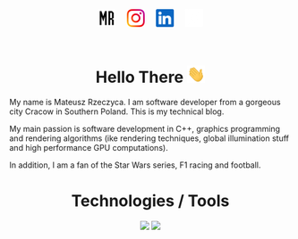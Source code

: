 <!-- **Mregussek/Mregussek** is a ✨ _special_ ✨ repository because its `README.md` (this file) appears on your GitHub profile. -->

<div style="display: flex; gap: 20px; justify-content: center; text-align: center;">
    <div>
      <a href="https://www.mateuszrzeczyca.pl">
        <img height="32" align="left" alt="Blog" src="resources/MR_logo.png"/>
      </a>
    </div>
    <div>
      <a href="https://www.instagram.com/matty_coding/">
        <img height="32" align="left" alt="Instagram" src="resources/instagram.png"/>
      </a>
    </div>
    <div>
      <a href="https://www.linkedin.com/in/mateusz-rzeczyca/">
        <img height="32" align="left" alt="LinkedIn" src="resources/linkedin.png"/>
      </a>
    </div>
    <div>
      <a href="https://x.com/matty_coding">
        <img height="32" align="left" alt="X" src="resources/x.png"/>
      </a>
    </div>
</div>

<h1 align="center" style="padding-top: 30px">
  Hello There
  <img src="resources/Hi.gif" width="32" />
</h1>

My name is Mateusz Rzeczyca. I am software developer from a gorgeous city Cracow in Southern Poland. This is my technical blog.

My main passion is software development in C++, graphics programming and rendering algorithms (ike rendering techniques, global illumination stuff and high performance GPU computations).

In addition, I am a fan of the Star Wars series, F1 racing and football.

<h1 align="center">Technologies / Tools</h1>

<p align="center">
  <img height="50%" width="auto" src ="https://github-readme-stats.vercel.app/api?username=mregussek&show_icons=true&hide_border=true&hide=issues,contribs&theme=transparent">
  <img height="50%" width="auto" src ="https://github-readme-stats.vercel.app/api/top-langs/?username=mregussek&layout=compact&hide_border=true&theme=transparent&langs_count=6&hide=jupyter%20notebook,tex,css,php&exclude_repo=Pacman-AI">
</p>
